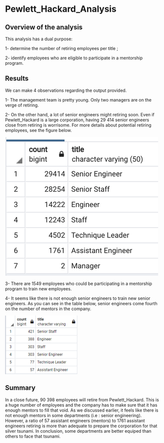 # Pewlett_Hackard_Analysis

## Overview of the analysis
This analysis has a dual purpose: 

1- determine the number of retiring employees per title ;

2- identify employees who are eligible to participate in a mentorship program.

## Results 
We can make 4 observations regarding the output provided. 

1- The management team is pretty young. Only two managers are on the verge of retiring. 

2- On the other hand, a lot of senior engineers might retiring soon. Even if Pewlett_Hackard is a large corporation, having 29 414 senior engineers close from retiring is worrisome. For more details about potential retiring employees, see the figure below. 

![](Queries/tab_1.png)

3- There are 1549 employees who could be participating in a mentorship program to train new employees. 

4- It seems like there is not enough senior engineers to train new senior engineers. As you can see in the table below, senior engineers come fourth on the number of mentors in the company. 

![](Queries/tab_2.png)

## Summary

In a close future, 90 398 employees will retire from Pewlett_Hackard. This is a huge number of employees and the company has to make sure that it has enough mentors to fill that void. As we discussed earlier, it feels like there is not enough mentors in some departments (i.e : senior engineering). However, a ratio of 57 assistant engineers (mentors) to 1761 assistant engineers retiring is more than adequate to prepare the corporation for that silver tsunami. In conclusion, some departments are better equiped than others to face that tsunami. 
